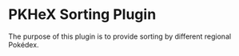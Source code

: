 # PKHeX Sorting Plugin

The purpose of this plugin is to provide sorting by different regional Pokédex.
